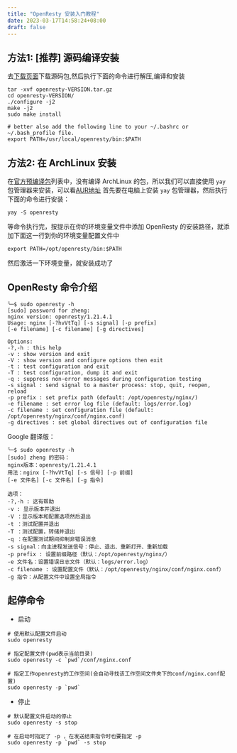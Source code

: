 ```yaml
---
title: "OpenResty 安装入门教程"
date: 2023-03-17T14:58:24+08:00
draft: false
---
```


 ## 方法1: [推荐] 源码编译安装 去[下载页面](https://openresty.org/en/download.html#source-code-releases)下载源码包,然后执行下面的命令进行解压,编译和安装 ```shell tar -xvf openresty-VERSION.tar.gz cd openresty-VERSION/ ./configure -j2 make -j2 sudo make install  # better also add the following line to your ~/.bashrc or ~/.bash_profile file. export PATH=/usr/local/openresty/bin:$PATH ```  ## 方法2: 在 ArchLinux 安装 在[官方预编译包](https://openresty.org/cn/linux-packages.html)列表中，没有编译 ArchLinux 的包，所以我们可以直接使用 `yay` 包管理器来安装，可以看[AUR地址](https://aur.archlinux.org/packages/openresty) 首先要在电脑上安装 `yay` 包管理器，然后执行下面的命令进行安装： ```shell yay -S openresty ``` 等命令执行完，按提示在你的环境变量文件中添加 OpenResty 的安装路径，就添加下面这一行到你的环境变量配置文件中 ```shell export PATH=/opt/openresty/bin:$PATH ``` 然后激活一下环境变量，就安装成功了  ## OpenResty 命令介绍 ```shell ╰─$ sudo openresty -h [sudo] password for zheng: nginx version: openresty/1.21.4.1 Usage: nginx [-?hvVtTq] [-s signal] [-p prefix] [-e filename] [-c filename] [-g directives]  Options: -?,-h : this help -v : show version and exit -V : show version and configure options then exit -t : test configuration and exit -T : test configuration, dump it and exit -q : suppress non-error messages during configuration testing -s signal : send signal to a master process: stop, quit, reopen, reload -p prefix : set prefix path (default: /opt/openresty/nginx/) -e filename : set error log file (default: logs/error.log) -c filename : set configuration file (default: /opt/openresty/nginx/conf/nginx.conf) -g directives : set global directives out of configuration file ```  Google 翻译版： ```shell ╰─$ sudo openresty -h [sudo] zheng 的密码： nginx版本：openresty/1.21.4.1 用法：nginx [-?hvVtTq] [-s 信号] [-p 前缀] [-e 文件名] [-c 文件名] [-g 指令]  选项： -?,-h : 这有帮助 -v : 显示版本并退出 -V ：显示版本和配置选项然后退出 -t ：测试配置并退出 -T ：测试配置，转储并退出 -q ：在配置测试期间抑制非错误消息 -s signal：向主进程发送信号：停止、退出、重新打开、重新加载 -p prefix : 设置前缀路径（默认：/opt/openresty/nginx/） -e 文件名：设置错误日志文件（默认：logs/error.log） -c filename : 设置配置文件（默认：/opt/openresty/nginx/conf/nginx.conf） -g 指令：从配置文件中设置全局指令 ```  ## 起停命令 - 启动 ```shell # 使用默认配置文件启动 sudo openresty  # 指定配置文件(pwd表示当前目录) sudo openresty -c `pwd`/conf/nginx.conf  # 指定工作openresty的工作空间(会自动寻找该工作空间文件夹下的conf/nginx.conf配置) sudo openresty -p `pwd` ```  - 停止 ```shell # 默认配置文件启动的停止 sudo openresty -s stop  # 在启动时指定了 -p ，在发送结束指令时也要指定 -p  sudo openresty -p `pwd` -s stop ```
